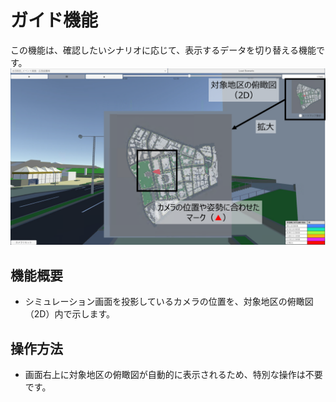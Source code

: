 # ガイド機能
この機能は、確認したいシナリオに応じて、表示するデータを切り替える機能です。
![](../images/guide-function.png)

## 機能概要
- シミュレーション画面を投影しているカメラの位置を、対象地区の俯瞰図（2D）内で示します。

## 操作方法
- 画面右上に対象地区の俯瞰図が自動的に表示されるため、特別な操作は不要です。
